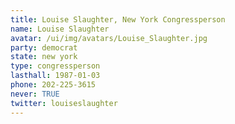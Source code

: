 ```yaml
---
title: Louise Slaughter, New York Congressperson
name: Louise Slaughter
avatar: /ui/img/avatars/Louise_Slaughter.jpg
party: democrat
state: new york
type: congressperson
lasthall: 1987-01-03
phone: 202-225-3615
never: TRUE
twitter: louiseslaughter
---
```

